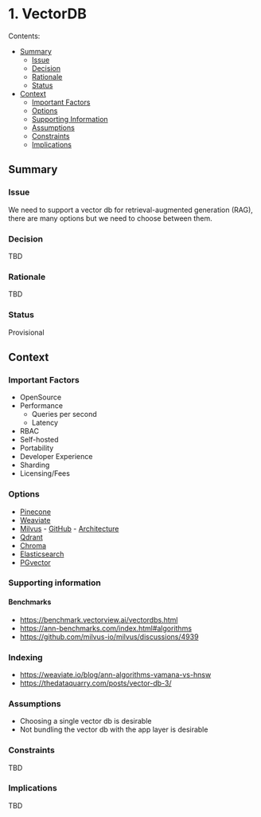 # 1. VectorDB

Contents:

- [Summary](#summary)
  - [Issue](#issue)
  - [Decision](#decision)
  - [Rationale](#rationale)
  - [Status](#status)
- [Context](#context)
  - [Important Factors](#important-factors)
  - [Options](#options)
  - [Supporting Information](#supporting-information)
  - [Assumptions](#assumptions)
  - [Constraints](#constraints)
  - [Implications](#implications)

## Summary

### Issue

We need to support a vector db for retrieval-augmented generation (RAG), there are many options but we need to choose between them. 

### Decision 

TBD

### Rationale 
TBD

### Status
Provisional

## Context

### Important Factors
- OpenSource
- Performance
    - Queries per second
    - Latency
- RBAC
- Self-hosted
- Portability
- Developer Experience
- Sharding
- Licensing/Fees

### Options

- [Pinecone](https://www.pinecone.io/)
- [Weaviate](https://weaviate.io/)
- [Milvus](https://milvus.io/) - [GitHub](https://github.com/milvus-io/milvus) - [Architecture](https://milvus.io/docs/architecture_overview.md)
- [Qdrant](https://qdrant.tech/)
- [Chroma](https://www.trychroma.com/)
- [Elasticsearch](https://www.elastic.co/elasticsearch/)
- [PGvector](https://github.com/pgvector/pgvector)

### Supporting information

#### Benchmarks

- https://benchmark.vectorview.ai/vectordbs.html
- https://ann-benchmarks.com/index.html#algorithms
- https://github.com/milvus-io/milvus/discussions/4939

### Indexing
- https://weaviate.io/blog/ann-algorithms-vamana-vs-hnsw
- https://thedataquarry.com/posts/vector-db-3/


### Assumptions

- Choosing a single vector db is desirable
- Not bundling the vector db with the app layer is desirable

### Constraints

TBD

### Implications

TBD
